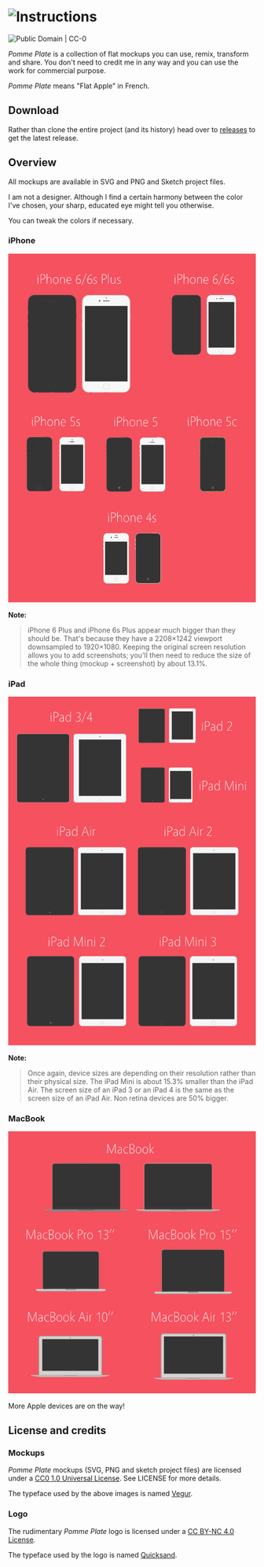 # ![Instructions](http://i.imgur.com/QNPwZ3L.png)

![Public Domain | CC-0](https://img.shields.io/badge/CC--0-Public_Domain-lightgrey.svg)

_Pomme Plate_ is a collection of flat mockups you can use, remix, transform and share. You don't need to credit me in any way and you can use the work for commercial purpose.

_Pomme Plate_ means "Flat Apple" in French.

## Download
Rather than clone the entire project (and its history) head over to [releases](https://github.com/ephread/PommePlate/releases/) to get the latest release.

## Overview
All mockups are available in SVG and PNG and Sketch project files.

I am not a designer. Although I find a certain harmony between the color I've chosen, your sharp, educated eye might tell you otherwise.

You can tweak the colors if necessary.

### iPhone ###
[![Pomme Plate iPhone overview](Overview/iPhone%20Overview.png)](Overview/iPhone%20Overview.svg)

**Note:**
> iPhone 6 Plus and iPhone 6s Plus appear much bigger than they should be. That's because they have a 2208×1242 viewport downsampled to 1920×1080. Keeping the original screen resolution allows you to add screenshots; you'll then need to reduce the size of the whole thing (mockup + screenshot) by about 13.1%.

### iPad ###
[![Pomme Plate iPad overview](Overview/iPad%20Overview.png)](Overview/iPad%20Overview.svg)

**Note:**
> Once again, device sizes are depending on their resolution rather than their physical size. The iPad Mini is about 15.3% smaller than the iPad Air. The screen size of an iPad 3 or an iPad 4 is the same as the screen size of an iPad Air. Non retina devices are 50% bigger.

### MacBook ###
[![Pomme Plate Mac overview](Overview/MacBook%20Overview.png)](Overview/MacBook%20Overview.svg)

More Apple devices are on the way!

## License and credits

### Mockups
_Pomme Plate_ mockups (SVG, PNG and sketch project files) are licensed under a [CC0 1.0 Universal License](http://creativecommons.org/publicdomain/zero/1.0/). See LICENSE for more details.

The typeface used by the above images is named [Vegur](http://www.fontspace.com/arro/vegur).

### Logo
The rudimentary _Pomme Plate_ logo is licensed under a [CC BY-NC 4.0 License](http://creativecommons.org/licenses/by-nc/4.0/).

The typeface used by the logo is named [Quicksand](http://www.fontsquirrel.com/fonts/quicksand).